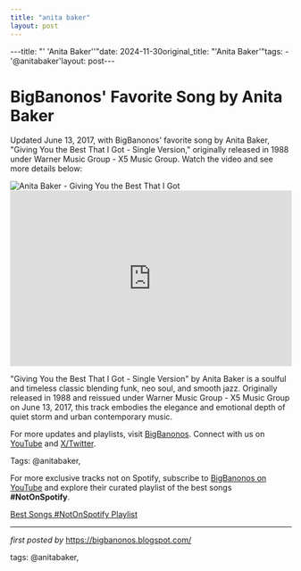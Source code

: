 ```yaml
---
title: "anita baker"
layout: post
---
```

---title: "' 'Anita Baker''"date: 2024-11-30original_title: "'Anita Baker'"tags:  - '@anitabaker'layout: post---<!-- Post Title --><h1 >BigBanonos' Favorite Song by Anita Baker</h1> <!-- Introductory Text --><p >Updated June 13, 2017, with BigBanonos' favorite song by Anita Baker, "Giving You the Best That I Got - Single Version," originally released in 1988 under Warner Music Group - X5 Music Group. Watch the video and see more details below:</p> <!-- Featured Image --><div > <img src="https://i.scdn.co/image/ab6761610000e5eb493566931abd16170b8e4df3" alt="Anita Baker - Giving You the Best That I Got" /></div> <!-- YouTube Video Embed --><div > <iframe width="100%" height="315" src="https://www.youtube.com/embed/gKGj8XwooYQ" title="Giving You the Best That I Got" frameborder="0" allow="accelerometer; autoplay; clipboard-write; encrypted-media; gyroscope; picture-in-picture; web-share" referrerpolicy="strict-origin-when-cross-origin" allowfullscreen></iframe></div> <!-- Song Information --><div > <p>"Giving You the Best That I Got - Single Version" by Anita Baker is a soulful and timeless classic blending funk, neo soul, and smooth jazz. Originally released in 1988 and reissued under Warner Music Group - X5 Music Group on June 13, 2017, this track embodies the elegance and emotional depth of quiet storm and urban contemporary music.</p></div> <!-- Footer Links --><div > <p>For more updates and playlists, visit <a href="https://bigbanonos.blogspot.com/" target="_blank">BigBanonos</a>. Connect with us on <a href="https://www.youtube.com/@BigBanonos" target="_blank">YouTube</a> and <a href="https://x.com/bigbanonos" target="_blank">X/Twitter</a>.</p></div> <!-- Tags --><p >Tags: @anitabaker,</p><!--Subscribe and Playlist Links--><div>    <p>For more exclusive tracks not on Spotify, subscribe to <a href="https://www.youtube.com/@BigBanonos" target="_blank">BigBanonos on YouTube</a> and explore their curated playlist of the best songs <strong>#NotOnSpotify</strong>.</p>    <p><a href="https://www.youtube.com/playlist?list=PLtuNtuTatqI0kFahUCbtbfenC_ET5O_tr" target="_blank">Best Songs #NotOnSpotify Playlist<br /></a></p></div><hr /><p><em>first posted by</em> <a href="https://bigbanonos.blogspot.com/" rel="noopener" target="_new">https://bigbanonos.blogspot.com/</a></p><p>tags: @anitabaker,</p>